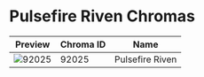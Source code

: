 # Pulsefire Riven Chromas

| Preview | Chroma ID | Name |
|---------|-----------|------|
| ![92025](https://raw.communitydragon.org/latest/plugins/rcp-be-lol-game-data/global/default/v1/champion-chroma-images/92/92025.png) | 92025 | Pulsefire Riven |